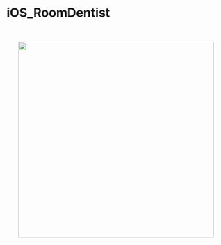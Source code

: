 # iOS_RoomDentist

<br>
<p align="center">
    <A href = "https://www.notion.so/tunahouse97/RoomDentist-713a42d76f4d47c89283a07203e58387" target = "개발 일지" > <img width="450px" src="https://user-images.githubusercontent.com/50114556/126490482-022e24b2-9d65-4066-abc2-11a315078598.png"> </A>
</p>
<br>